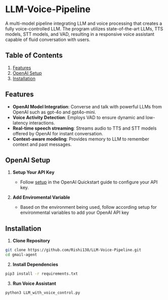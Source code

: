# LLM-Voice-Pipeline
A multi-model pipeline integrating LLM and voice processing that creates a fully voice-controlled LLM. The program utilizes state-of-the-art LLMs, TTS models, STT models, and VAD, resulting in a responsive voice assistant capable of fluid conversation with users. 

## Table of Contents
1. [Features](#features)
2. [OpenAI Setup](#openai-setup)
3. [Installation](#installation)

## Features
  - **OpenAI Model Integration**: Converse and talk with powerful LLMs from OpenAI such as gpt-4o and gpt4o-mini.
  - **Voice Activity Detection**: Employs VAD to ensure dynamic and low-latency interactions.
  - **Real-time speech streaming**: Streams audio to TTS and STT models offered by OpenAI for instant conversation.
  - **Context-aware modeling**: Provides memory to LLM to remember context and past messages.

## OpenAI Setup
1. **Setup Your API Key**
   - Follow [setup](https://platform.openai.com/docs/libraries) in the OpenAI Quickstart guide to configure your API key.

3. **Add Enviromental Variable**
   - Based on the environment being used, follow according setup for environmental variables to add your OpenAI API key
    
## Installation
1. **Clone Repository**
```sh
git clone https://github.com/Rishi138/LLM-Voice-Pipeline.git
cd gmail-agent
```

2. **Install Dependencies**
```sh
pip3 install -r requirements.txt
```

3. **Run Voice Assistant**
```sh
python3 LLM_with_voice_control.py
```
